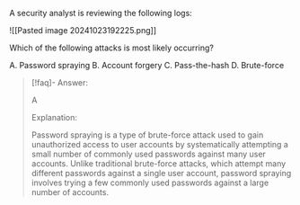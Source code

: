 
A security analyst is reviewing the following logs: 

![[Pasted image 20241023192225.png]]

Which of the following attacks is most likely occurring?

A. Password spraying 
B. Account forgery 
C. Pass-the-hash 
D. Brute-force

> [!faq]- Answer: 
> 
> A
> 
> Explanation:
> 
> Password spraying is a type of brute-force attack used to gain unauthorized access to user accounts by systematically attempting a small number of commonly used passwords against many user accounts. Unlike traditional brute-force attacks, which attempt many different passwords against a single user account, password spraying involves trying a few commonly used passwords against a large number of accounts.

